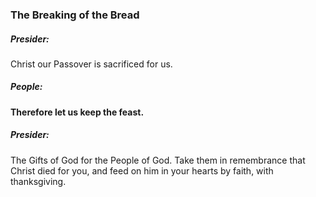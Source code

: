 ### The Breaking of the Bread
##### Presider:
Christ our Passover is sacrificed for us.

##### **People:**
**Therefore let us keep the feast.**

##### Presider:
The Gifts of God for the People of God. Take them in remembrance that Christ died for you, and feed on him in your hearts by faith, with thanksgiving.
